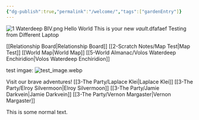 ```yaml
---
{"dg-publish":true,"permalink":"/welcome/","tags":["gardenEntry"]}
---
```


![1 Waterdeep BIV.png](/img/user/z_Assets/Environment/1%20Waterdeep%20BIV.png)
Hello World
This is your new *vault*.dfafaef
Testing from Different Laptop

[[Relationship Board\|Relationship Board]]
[[2-Scratch Notes/Map Test\|Map Test]]
[[World Map\|World Map]]
[[5-World Almanac/Volos Waterdeep Enchiridion\|Volos Waterdeep Enchiridion]]

test imgae:
![test_image.webp](/img/user/z_Assets/test_image.webp)


Visit our brave adventures! 
[[3-The Party/Laplace Klei\|Laplace Klei]]
[[3-The Party/Elroy Silvermoon\|Elroy Silvermoon]]
[[3-The Party/Jamie Darkvein\|Jamie Darkvein]]
[[3-The Party/Vernon Margaster\|Vernon Margaster]]




This is some normal text.

 
